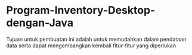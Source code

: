 # Program-Inventory-Desktop-dengan-Java
Tujuan untuk pembuatan ini adalah untuk memudahkan dalam pendataan data serta dapat mengembangkan kembali fitur-fitur yang diperlukan
